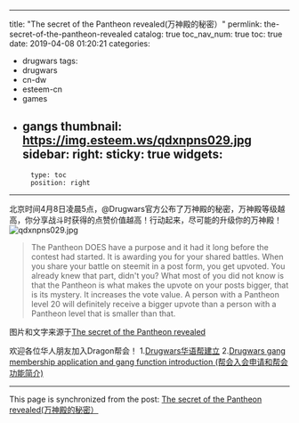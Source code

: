 
---
title: "The secret of the Pantheon revealed(万神殿的秘密）"
permlink: the-secret-of-the-pantheon-revealed
catalog: true
toc_nav_num: true
toc: true
date: 2019-04-08 01:20:21
categories:
- drugwars
tags:
- drugwars
- cn-dw
- esteem-cn
- games
- gangs
thumbnail: https://img.esteem.ws/qdxnpns029.jpg
sidebar:
    right:
        sticky: true
widgets:
    -
        type: toc
        position: right
---


北京时间4月8日凌晨5点，@Drugwars官方公布了万神殿的秘密，万神殿等级越高，你分享战斗时获得的点赞价值越高！行动起来，尽可能的升级你的万神殿！
![qdxnpns029.jpg](https://img.esteem.ws/qdxnpns029.jpg)

>The Pantheon DOES have a purpose and it had it long before the contest had started. It is awarding you for your shared battles. When you share your battle on steemit in a post form, you get upvoted. You already knew that part, didn't you? What most of you did not know is that the Pantheon is what makes the upvote on your posts bigger, that is its mystery. It increases the vote value. A person with a Pantheon level 20 will definitely receive a bigger upvote than a person with a Pantheon level that is smaller than that.

图片和文字来源于[The secret of the Pantheon revealed](https://busy.org/@drugwars/the-secret-of-the-pantheon-revealed)

欢迎各位华人朋友加入Dragon帮会！
1.[Drugwars华语帮建立](https://busy.org/@m18207319997/2npmbp-drugwars)
2.[Drugwars gang membership application and gang function introduction (帮会入会申请和帮会功能简介)](https://busy.org/@m18207319997/drugwars-gang-membership-application-and-gang-function-introduction)

- - -

This page is synchronized from the post: [The secret of the Pantheon revealed(万神殿的秘密）](https://steemit.com/@m18207319997/the-secret-of-the-pantheon-revealed)
